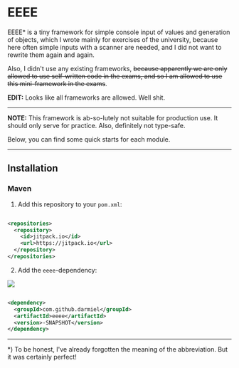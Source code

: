 # EEEE

EEEE* is a tiny framework for simple console input of values and generation of objects, which I
wrote mainly for exercises of the university, because here often simple inputs with a scanner are
needed, and I did not want to rewrite them again and again.

Also, I didn't use any existing frameworks, ~~because apparently we are only allowed to use
self-written code in the exams, and so I am allowed to use this mini-framework in the exams~~.

**EDIT:** Looks like all frameworks are allowed. Well shit.

---

**NOTE:** This framework is ab-so-lutely not suitable for production use. It should only serve for
practice. Also, definitely not type-safe.

Below, you can find some quick starts for each module.

---

## Installation

### Maven

1. Add this repository to your `pom.xml`:

```xml

<repositories>
  <repository>
    <id>jitpack.io</id>
    <url>https://jitpack.io</url>
  </repository>
</repositories>
```

2. Add the `eeee`-dependency:

[![](https://jitpack.io/v/darmiel/eeee.svg)](https://jitpack.io/#darmiel/eeee)

```xml

<dependency>
  <groupId>com.github.darmiel</groupId>
  <artifactId>eeee</artifactId>
  <version>-SNAPSHOT</version>
</dependency>
```

---

*) To be honest, I've already forgotten the meaning of the abbreviation. But it was certainly
perfect!

